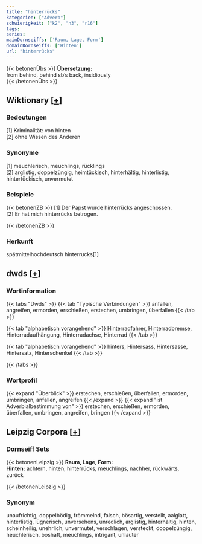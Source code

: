 ```yaml
---
title: "hinterrücks"
kategorien: ["Adverb"]
schwierigkeit: ["k2", "h3", "r16"]
tags:
series:
mainDornseiffs: ['Raum, Lage, Form']
domainDornseiffs: ['Hinten']
url: "hinterrücks"
---
```


{{< betonenÜbs >}}
**Übersetzung:**  
from behind, behind sb’s back, insidiously  
{{< /betonenÜbs >}}

## Wiktionary [[+](https://de.wiktionary.org/wiki/hinterrücks)]

### Bedeutungen
[1] Kriminalität: von hinten  
[2] ohne Wissen des Anderen  

### Synonyme
[1] meuchlerisch, meuchlings, rücklings  
[2] arglistig, doppelzüngig, heimtückisch, hinterhältig, hinterlistig, hintertückisch, unvermutet  

### Beispiele
{{< betonenZB >}}
[1] Der Papst wurde hinterrücks angeschossen.  
[2] Er hat mich hinterrücks betrogen.  

{{< /betonenZB >}}
### Herkunft
spätmittelhochdeutsch hinterrucks[1]  



## dwds [[+](https://www.dwds.de/wb/hinterrücks)]

### Wortinformation
{{< tabs "Dwds" >}}
{{< tab "Typische Verbindungen" >}}
anfallen, angreifen, ermorden, erschießen, erstechen, umbringen, überfallen
{{< /tab >}}

{{< tab "alphabetisch vorangehend" >}}
Hinterradfahrer, Hinterradbremse, Hinterradaufhängung, Hinterradachse, Hinterrad
{{< /tab >}}

{{< tab "alphabetisch vorangehend" >}}
hinters, Hintersass, Hintersasse, Hintersatz, Hinterschenkel
{{< /tab >}}

{{< /tabs >}}

### Wortprofil
{{< expand "Überblick" >}} erstechen, erschießen, überfallen, ermorden, umbringen, anfallen, angreifen {{< /expand >}}
{{< expand "ist Adverbialbestimmung von" >}} erstechen, erschießen, ermorden, überfallen, umbringen, angreifen, bringen {{< /expand >}}

## Leipzig Corpora [[+](https://corpora.uni-leipzig.de/en/res?word=hinterrücks&corpusId=deu_newscrawl-public_2018)]

### Dornseiff Sets
{{< betonenLeipzig >}}
**Raum, Lage, Form:**  
**Hinten:** achtern, hinten, hinterrücks, meuchlings, nachher, rückwärts, zurück  

{{< /betonenLeipzig >}}

### Synonym
unaufrichtig, doppelbödig, frömmelnd, falsch, bösartig, verstellt, aalglatt, hinterlistig, lügnerisch, unversehens, unredlich, arglistig, hinterhältig, hinten, scheinheilig, unehrlich, unvermutet, verschlagen, versteckt, doppelzüngig, heuchlerisch, boshaft, meuchlings, intrigant, unlauter

